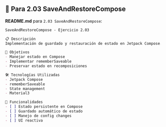 
## 📁 Para **2.03 SaveAndRestoreCompose**

**README.md** para `2.03 SaveAndRestoreCompose`:
```markdown
SaveAndRestoreCompose - Ejercicio 2.03

📋 Descripción
Implementación de guardado y restauración de estado en Jetpack Compose.

🎯 Objetivos
- Manejar estado en Compose
- Implementar rememberSaveable
- Preservar estado en recomposiciones

🛠 Tecnologías Utilizadas
- Jetpack Compose
- rememberSaveable
- State management
- Material3

🚀 Funcionalidades
- [ ] Estado persistente en Compose
- [ ] Guardado automático de estado
- [ ] Manejo de config changes
- [ ] UI reactiva
